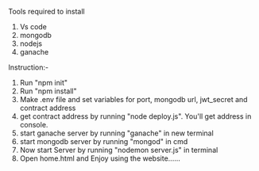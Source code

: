 Tools required to install
1. Vs code
2. mongodb
3. nodejs
4. ganache

Instruction:-
1. Run "npm init"
2. Run "npm install"
3. Make .env file and set variables for port, mongodb url, jwt_secret and contract address
4. get contract address by running "node deploy.js". You'll get address in console.
5. start ganache server by running "ganache" in new terminal
6. start mongodb server by running "mongod" in cmd
7. Now start Server by running "nodemon server.js" in terminal
8. Open home.html and Enjoy using the website......
